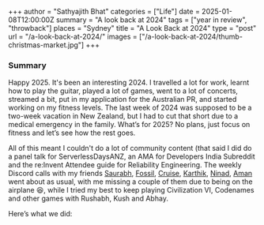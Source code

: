 +++
author = "Sathyajith Bhat"
categories = ["Life"]
date = 2025-01-08T12:00:00Z
summary = "A look back at 2024" 
tags = ["year in review", "throwback"]
places = "Sydney"
title = "A Look Back at 2024" 
type = "post"
url = "/a-look-back-at-2024/"
images = ["/a-look-back-at-2024/thumb-christmas-market.jpg"]
+++

### Summary

Happy 2025. It's been an interesting 2024. I travelled a lot for work, learnt how to play the guitar, played a lot of games, went to a lot of concerts, streamed a bit, put in my application for the Australian PR, and started working on my fitness levels. The last week of 2024 was supposed to be a two-week vacation in New Zealand, but I had to cut that short due to a medical emergency in the family. What’s for 2025? No plans, just focus on fitness and let’s see how the rest goes.

All of this meant I couldn't do a lot of community content (that said I did do a panel talk for ServerlessDaysANZ, an AMA for Developers India Subreddit and the re:Invent Attendee guide for Reliability Engineering.
The weekly Discord calls with my friends [Saurabh](https://twitter.com/the100rabh), [Fossil](https://twitter.com/Fossiloflife), [Cruise](https://twitter.com/Cruisemaniac), [Karthik](https://twitter.com/Karthik), [Ninad](https://twitter.com/Ni_nad), [Aman](https://twitter.com/amanmanglik) went about as usual, with me missing a couple of them due to being on the airplane 😆, while I tried my best to keep playing Civilization VI, Codenames and other games with Rushabh, Kush and Abhay.

Here’s what we did:
